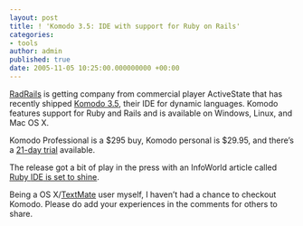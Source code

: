 ```yaml
---
layout: post
title: ! 'Komodo 3.5: IDE with support for Ruby on Rails'
categories:
- tools
author: admin
published: true
date: 2005-11-05 10:25:00.000000000 +00:00
---
```

<p><a href="http://www.radrails.org/">RadRails</a> is getting company from commercial player ActiveState that has recently shipped <a href="http://www.activestate.com/Products/Komodo/">Komodo 3.5</a>, their <span class="caps">IDE</span> for dynamic languages. Komodo features support for Ruby and Rails and is available on Windows, Linux, and Mac OS X.</p>
<p>Komodo Professional is a $295 buy, Komodo personal is $29.95, and there&#8217;s a <a href="http://www.activestate.com/store/trial/register.plex?id=Komodo">21-day trial</a> available.</p>
<p>The release got a bit of play in the press with an InfoWorld article called <a href="http://www.infoworld.com/article/05/11/02/HNruby_1.html">Ruby <span class="caps">IDE</span> is set to shine</a>.</p>
<p>Being a OS X/<a href="http://macromates.com">TextMate</a> user myself, I haven&#8217;t had a chance to checkout Komodo. Please do add your experiences in the comments for others to share.</p>